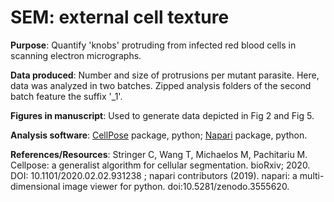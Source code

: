 # SEM: external cell texture

**Purpose**: Quantify 'knobs' protruding from infected red blood cells in scanning electron micrographs.

**Data produced**: Number and size of protrusions per mutant parasite. Here, data was analyzed in two batches. Zipped analysis folders of the second batch feature the suffix '_1'.

**Figures in manuscript**: Used to generate data depicted in Fig 2 and Fig 5.

**Analysis software**: [CellPose](https://www.cellpose.org/) package, python; [Napari](https://napari.org/) package, python.

**References/Resources**: Stringer C, Wang T, Michaelos M, Pachitariu M. Cellpose: a generalist algorithm for cellular segmentation. bioRxiv; 2020. DOI: 10.1101/2020.02.02.931238 ; napari contributors (2019). napari: a multi-dimensional image viewer for python. doi:10.5281/zenodo.3555620.